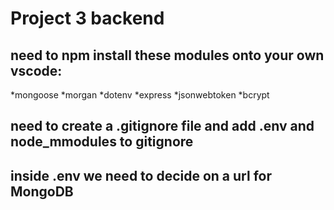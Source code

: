 # Project 3 backend

## need to npm install these modules onto your own vscode:
*mongoose
*morgan
*dotenv
*express
*jsonwebtoken
*bcrypt

## need to create a .gitignore file and add .env and node_mmodules to gitignore
## inside .env we need to decide on a url for MongoDB